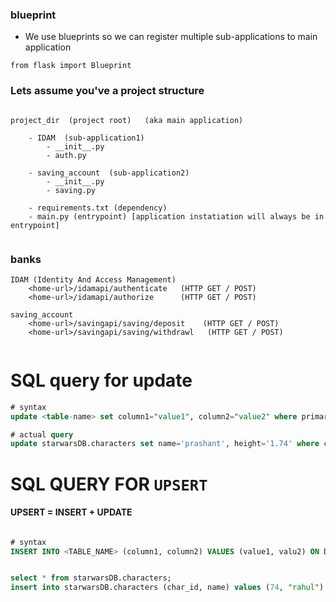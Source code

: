 ### blueprint
- We use blueprints so we can register multiple sub-applications to main application

```from flask import Blueprint```

### Lets assume you've a project structure

```text

project_dir  (project root)   (aka main application)

    - IDAM  (sub-application1)
        - __init__.py
        - auth.py 
        
    - saving_account  (sub-application2)
        - __init__.py
        - saving.py
        
    - requirements.txt (dependency)
    - main.py (entrypoint) [application instatiation will always be in entrypoint]
    
```


### banks

```
IDAM (Identity And Access Management)
    <home-url>/idamapi/authenticate   (HTTP GET / POST)
    <home-url>/idamapi/authorize      (HTTP GET / POST)

saving_account
    <home-url>/savingapi/saving/deposit    (HTTP GET / POST)
    <home-url>/savingapi/saving/withdrawl   (HTTP GET / POST)
    
```


# SQL query for update

```sql
# syntax
update <table-name> set column1="value1", column2="value2" where primary_key=<primary_value>;

# actual query
update starwarsDB.characters set name='prashant', height='1.74' where char_id=73;
```

# SQL QUERY FOR `UPSERT`


#### UPSERT = INSERT + UPDATE

```sql

# syntax
INSERT INTO <TABLE_NAME> (column1, column2) VALUES (value1, valu2) ON DUPLICATE KEY UPDATE column1=<value1>, column2=<value2>


select * from starwarsDB.characters;
insert into starwarsDB.characters (char_id, name) values (74, "rahul") ON DUPLICATE KEY UPDATE name="rahul";
```